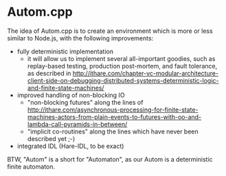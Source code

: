 # Autom.cpp

The idea of Autom.cpp is to create an environment which is more or less similar to Node.js, with the following improvements:

- fully deterministic implementation
    - it will allow us to implement several all-important goodies, such as replay-based testing, production post-mortem, and fault tolerance, as described in http://ithare.com/chapter-vc-modular-architecture-client-side-on-debugging-distributed-systems-deterministic-logic-and-finite-state-machines/
- improved handling of non-blocking IO
    - "non-blocking futures" along the lines of http://ithare.com/asynchronous-processing-for-finite-state-machines-actors-from-plain-events-to-futures-with-oo-and-lambda-call-pyramids-in-between/
    - "implicit co-routines" along the lines which have never been described yet ;-)
- integrated IDL (Hare-IDL, to be exact)

BTW, "Autom" is a short for "Automaton", as our Autom is a deterministic finite automaton. 
